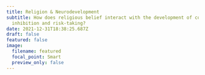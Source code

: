 ```yaml
---
title: Religion & Neurodevelopment
subtitle: How does religious belief interact with the development of cognitive
  inhibition and risk-taking?
date: 2021-12-31T18:38:25.687Z
draft: false
featured: false
image:
  filename: featured
  focal_point: Smart
  preview_only: false
---
```

